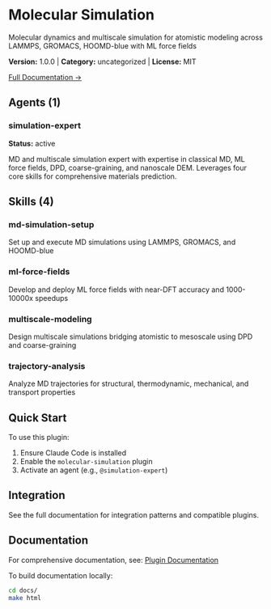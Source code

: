 # Molecular Simulation

Molecular dynamics and multiscale simulation for atomistic modeling across LAMMPS, GROMACS, HOOMD-blue with ML force fields

**Version:** 1.0.0 | **Category:** uncategorized | **License:** MIT

[Full Documentation →](https://myclaude.readthedocs.io/en/latest/plugins/molecular-simulation.html)

## Agents (1)

### simulation-expert

**Status:** active

MD and multiscale simulation expert with expertise in classical MD, ML force fields, DPD, coarse-graining, and nanoscale DEM. Leverages four core skills for comprehensive materials prediction.

## Skills (4)

### md-simulation-setup

Set up and execute MD simulations using LAMMPS, GROMACS, and HOOMD-blue

### ml-force-fields

Develop and deploy ML force fields with near-DFT accuracy and 1000-10000x speedups

### multiscale-modeling

Design multiscale simulations bridging atomistic to mesoscale using DPD and coarse-graining

### trajectory-analysis

Analyze MD trajectories for structural, thermodynamic, mechanical, and transport properties

## Quick Start

To use this plugin:

1. Ensure Claude Code is installed
2. Enable the `molecular-simulation` plugin
3. Activate an agent (e.g., `@simulation-expert`)

## Integration

See the full documentation for integration patterns and compatible plugins.

## Documentation

For comprehensive documentation, see: [Plugin Documentation](https://myclaude.readthedocs.io/en/latest/plugins/molecular-simulation.html)

To build documentation locally:

```bash
cd docs/
make html
```
